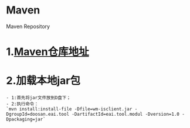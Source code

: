 # Maven
Maven Repository
# 1.[Maven仓库地址][maven]
# 2.加载本地jar包
	- 1:首先将jar文件放到D盘下；
	- 2:执行命令：
	`mvn install:install-file -Dfile=wm-isclient.jar -DgroupId=doosan.eai.tool -DartifactId=eai.tool.modul -Dversion=1.0 -Dpackaging=jar`
<!-- 链接地址 -->
[maven]:http://mvnrepository.com/